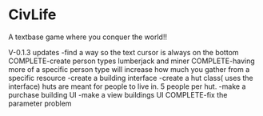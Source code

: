 # CivLife
A textbase game where you conquer the world!!

V-0.1.3 updates
-find a way so the text cursor is always on the bottom
COMPLETE-create person types lumberjack and miner
COMPLETE-having more of a specific person type will increase how much you gather from a specific resource
-create a building interface
-create a hut class( uses the interface) huts are meant for people to live in. 5 people per hut.
-make a purchase building UI
-make a view buildings UI
COMPLETE-fix the parameter problem

